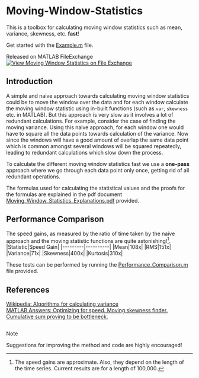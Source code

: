 # Moving-Window-Statistics

This is a toolbox for calculating moving window statistics such as mean, variance, skewness, etc. **fast**!

Get started with the [Example.m](Example.m) file.

Released on MATLAB FileExchange [![View Moving Window Statistics on File Exchange](https://www.mathworks.com/matlabcentral/images/matlab-file-exchange.svg)](https://in.mathworks.com/matlabcentral/fileexchange/134476-moving-window-statistics)

## Introduction
A simple and naive approach towards calculating moving window statistics could be to move the window over the data and for each window calculate the moving window statistic using in-built functions (such as `var`, `skewness` etc. in MATLAB). But this approach is very slow as it involves a lot of redundant calculations. For example, consider the case of finding the moving variance. Using this naive approach, for each window one would have to square all the data points towards calculation of the variance. Now since the windows will have a good amount of overlap the same data point which is common amongst several windows will be squared repeatedly, leading to redundant calculations which slow down the process.  

To calculate the different moving window statistics fast we use a **one-pass** approach where we go through each data point only once, getting rid of all redundant operations.  

The formulas used for calculating the statistical values and the proofs for the formulas are explained in the pdf document [Moving_Window_Statistics_Explanations.pdf](Miscellaneous/Moving_Window_Statistics_Explanations.pdf) provided.

## Performance Comparison
The speed gains, as measured by the ratio of time taken by the naive approach and the moving statistic functions are quite astonishing![^1].
|Statistic|Speed Gain|
|---------|----------|
|Mean|108x|
|RMS|151x|
|Variance|71x|
|Skewness|400x|
|Kurtosis|310x|

These tests can be performed by running the [Performance_Comparison.m](Performance_Comparison/Performance_Comparison.m) file provided.

[^1]: The speed gains are approximate. Also, they depend on the length of the time series. Current results are for a length of 100,000.

## References
[Wikipedia: Algorithms for calculating variance](https://en.wikipedia.org/wiki/Algorithms_for_calculating_variance)  
[MATLAB Answers: Optimizing for speed. Moving skewness finder. Cumulative sum proving to be bottleneck.](https://in.mathworks.com/matlabcentral/answers/2013192-optimizing-for-speed-moving-skewness-finder-cumulative-sum-proving-to-be-bottleneck#answer_1294112)

##
> [!NOTE]
> Suggestions for improving the method and code are highly encouraged!